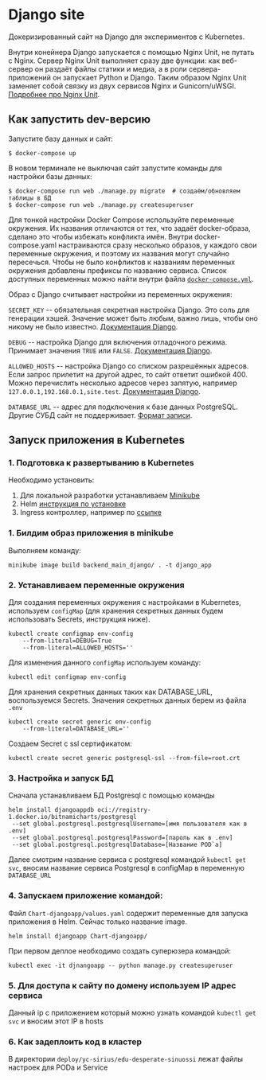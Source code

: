 # Django site

Докеризированный сайт на Django для экспериментов с Kubernetes.

Внутри конейнера Django запускается с помощью Nginx Unit, не путать с Nginx. Сервер Nginx Unit выполняет сразу две функции: как веб-сервер он раздаёт файлы статики и медиа, а в роли сервера-приложений он запускает Python и Django. Таким образом Nginx Unit заменяет собой связку из двух сервисов Nginx и Gunicorn/uWSGI. [Подробнее про Nginx Unit](https://unit.nginx.org/).

## Как запустить dev-версию

Запустите базу данных и сайт:

```shell-session
$ docker-compose up
```

В новом терминале не выключая сайт запустите команды для настройки базы данных:

```shell-session
$ docker-compose run web ./manage.py migrate  # создаём/обновляем таблицы в БД
$ docker-compose run web ./manage.py createsuperuser
```

Для тонкой настройки Docker Compose используйте переменные окружения. Их названия отличаются от тех, что задаёт docker-образа, сделано это чтобы избежать конфликта имён. Внутри docker-compose.yaml настраиваются сразу несколько образов, у каждого свои переменные окружения, и поэтому их названия могут случайно пересечься. Чтобы не было конфликтов к названиям переменных окружения добавлены префиксы по названию сервиса. Список доступных переменных можно найти внутри файла [`docker-compose.yml`](./docker-compose.yml).

Образ с Django считывает настройки из переменных окружения:

`SECRET_KEY` -- обязательная секретная настройка Django. Это соль для генерации хэшей. Значение может быть любым, важно лишь, чтобы оно никому не было известно. [Документация Django](https://docs.djangoproject.com/en/3.2/ref/settings/#secret-key).

`DEBUG` -- настройка Django для включения отладочного режима. Принимает значения `TRUE` или `FALSE`. [Документация Django](https://docs.djangoproject.com/en/3.2/ref/settings/#std:setting-DEBUG).

`ALLOWED_HOSTS` -- настройка Django со списком разрешённых адресов. Если запрос прилетит на другой адрес, то сайт ответит ошибкой 400. Можно перечислить несколько адресов через запятую, например `127.0.0.1,192.168.0.1,site.test`. [Документация Django](https://docs.djangoproject.com/en/3.2/ref/settings/#allowed-hosts).

`DATABASE_URL` -- адрес для подключения к базе данных PostgreSQL. Другие СУБД сайт не поддерживает. [Формат записи](https://github.com/jacobian/dj-database-url#url-schema).


## Запуск приложения в Kubernetes

### 1. Подготовка к развертыванию в Kubernetes
Необходимо установить:
1. Для локальной разработки устанавливаем [Minikube ](https://minikube.sigs.k8s.io/docs/)
2. Helm [инструкция по установке](https://helm.sh/)
3. Ingress контроллер, например по [ссылке](https://github.com/projectcontour/contour)

### 1. Билдим образ приложения в minikube

Выполняем команду:
```commandline
minikube image build backend_main_django/ . -t django_app
```

### 2. Устанавливаем переменные окружения

Для создания переменных окружения  с настройками в Kubernetes, используем `configMap` 
(для хранения секретных данных будем использовать Secrets, инструкция ниже).
```commandline
kubectl create configmap env-config 
    --from-literal=DEBUG=True
    --from-literal=ALLOWED_HOSTS=''
```

Для изменения данного `configMap` используем команду:
```commandline
kubectl edit configmap env-config
```

Для хранения секретных данных таких как DATABASE_URL, воспользуемся Secrets. Значения секретных данных берем из файла `.env` 

```commandline
kubectl create secret generic env-config 
    --from-literal=DATABASE_URL=''
```

Создаем Secret c ssl сертификатом:
```commandline
kubectl create secret generic postgresql-ssl --from-file=root.crt
```

### 3. Настройка и запуск БД
Сначала устанавливаем БД Postgresql c помощью команды
```commandline
helm install djangoappdb oci://registry-1.docker.io/bitnamicharts/postgresql
 --set global.postgresql.postgresqlUsername=[имя пользователя как в .env]
 --set global.postgresql.postgresqlPassword=[пароль как в .env] 
 --set global.postgresql.postgresqlDatabase=[Название POD`а]
```

Далее смотрим название сервиса с postgresql командой `kubectl get svc`, вносим название сервиса Postgresql в configMap
в переменную `DATABASE_URL`

### 4. Запускаем приложение командой: 

Файл `Chart-djangoapp/values.yaml` содержит переменные для запуска приложения в Helm. Сейчас только название
image.

```commandline
helm install djangoapp Chart-djangoapp/
```

При первом деплое необходимо создать суперюзера командой:
```commandline
kubectl exec -it djnangoapp -- python manage.py createsuperuser
```

### 5. Для доступа к сайту по домену используем IP адрес сервиса
Данный ip c приложением который можно узнать командой `kubectl get svc` 
и вносим этот IP в hosts


### 6. Как задеплоить код в кластер 

В директории `deploy/yc-sirius/edu-desperate-sinuossi` лежат файлы настроек для PODа и Service

